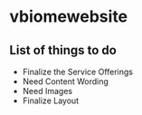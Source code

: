 # vbiomewebsite

## List of things to do
* Finalize the Service Offerings
* Need Content Wording
* Need Images
* Finalize Layout